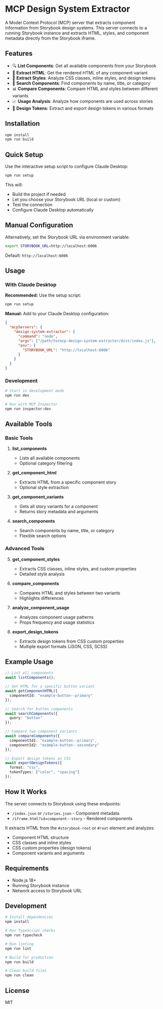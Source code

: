 # MCP Design System Extractor

A Model Context Protocol (MCP) server that extracts component information from Storybook design systems. This server connects to a running Storybook instance and extracts HTML, styles, and component metadata directly from the Storybook iframe.

## Features

- 🔍 **List Components**: Get all available components from your Storybook
- 📄 **Extract HTML**: Get the rendered HTML of any component variant
- 🎨 **Extract Styles**: Analyze CSS classes, inline styles, and design tokens
- 🔎 **Search Components**: Find components by name, title, or category
- 📊 **Compare Components**: Compare HTML and styles between different variants
- 📈 **Usage Analysis**: Analyze how components are used across stories
- 🎨 **Design Tokens**: Extract and export design tokens in various formats

## Installation

```bash
npm install
npm run build
```

## Quick Setup

Use the interactive setup script to configure Claude Desktop:

```bash
npm run setup
```

This will:
- Build the project if needed
- Let you choose your Storybook URL (local or custom)
- Test the connection
- Configure Claude Desktop automatically

## Manual Configuration

Alternatively, set the Storybook URL via environment variable:

```bash
export STORYBOOK_URL=http://localhost:6006
```

Default: `http://localhost:6006`

## Usage

### With Claude Desktop

**Recommended:** Use the setup script:
```bash
npm run setup
```

**Manual:** Add to your Claude Desktop configuration:

```json
{
  "mcpServers": {
    "design-system-extractor": {
      "command": "node",
      "args": ["/path/to/mcp-design-system-extractor/dist/index.js"],
      "env": {
        "STORYBOOK_URL": "http://localhost:6006"
      }
    }
  }
}
```

### Development

```bash
# Start in development mode
npm run dev

# Run with MCP Inspector
npm run inspector:dev
```

## Available Tools

### Basic Tools

1. **list_components**
   - Lists all available components
   - Optional category filtering

2. **get_component_html**
   - Extracts HTML from a specific component story
   - Optional style extraction

3. **get_component_variants**
   - Gets all story variants for a component
   - Returns story metadata and arguments

4. **search_components**
   - Search components by name, title, or category
   - Flexible search options

### Advanced Tools

5. **get_component_styles**
   - Extracts CSS classes, inline styles, and custom properties
   - Detailed style analysis

6. **compare_components**
   - Compares HTML and styles between two variants
   - Highlights differences

7. **analyze_component_usage**
   - Analyzes component usage patterns
   - Props frequency and usage statistics

8. **export_design_tokens**
   - Extracts design tokens from CSS custom properties
   - Multiple export formats (JSON, CSS, SCSS)

## Example Usage

```typescript
// List all components
await listComponents();

// Get HTML for a specific button variant
await getComponentHTML({ 
  componentId: "example-button--primary" 
});

// Search for button components
await searchComponents({ 
  query: "button" 
});

// Compare two component variants
await compareComponents({
  componentId1: "example-button--primary",
  componentId2: "example-button--secondary"
});

// Export design tokens as CSS
await exportDesignTokens({
  format: "css",
  tokenTypes: ["color", "spacing"]
});
```

## How It Works

The server connects to Storybook using these endpoints:
- `/index.json` or `/stories.json` - Component metadata
- `/iframe.html?id=component--story` - Rendered components

It extracts HTML from the `#storybook-root` or `#root` element and analyzes:
- Component HTML structure
- CSS classes and inline styles
- CSS custom properties (design tokens)
- Component variants and arguments

## Requirements

- Node.js 18+
- Running Storybook instance
- Network access to Storybook URL

## Development

```bash
# Install dependencies
npm install

# Run TypeScript checks
npm run typecheck

# Run linting
npm run lint

# Build for production
npm run build

# Clean build files
npm run clean
```

## License

MIT
